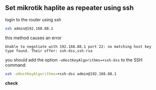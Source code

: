 ## Set mikrotik haplite as repeater using ssh

login to the router using ssh
```sh
ssh admin@192.168.88.1
```

this method causes an error

`Unable to negotiate with 192.168.88.1 port 22: no matching host key type found. Their offer: ssh-dss,ssh-rsa`

you should add the option `-oHostKeyAlgorithms=+ssh-dss` to the SSH command:

```sh
ssh -oHostKeyAlgorithms=+ssh-dss admin@192.168.88.1
```

**check**

